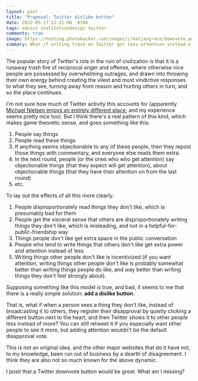 ```yaml
---
layout: post
title: "Proposal: Twitter dislike button"
date: 2022-05-17 12:21:00 -0700
tags: advice institutiondesign twitter
comments: true
image: https://hosting.photobucket.com/images/i/katjasgrace/downvote.png
summary: What if writing trash on Twitter got less attention instead of more attention?
---
```

The popular story of Twitter's role in the ruin of civilization is that it is a runaway trash fire of reciprocal anger and offense, where otherwise nice people are possessed by overwhelming outrages, and drawn into throwing their own energy behind creating the vilest and most vindictive responses to what they see, turning away from reason and hurting others in turn, and so the place continues.<!--ex-->

I'm not sure how much of Twitter activity this accounts for (apparently [Michael Nielsen enjoys an entirely different place](https://twitter.com/michael_nielsen/status/975884635535101952), and my experience seems pretty nice too). But I think there's a real pattern of this kind, which makes game theoretic sense, and goes something like this:

1. People say things
2. People read these things
3. If anything seems objectionable to any of these people, then they repost those things with commentary, and everyone else reads them extra.
4. In the next round, people (or the ones who who get attention) say objectionable things (that they expect will get attention), about objectionable things (that they have their attention on from the last round)
5. etc.

To lay out the effects of all this more clearly:
1. People disproportionately read things they don't like, which is presumably bad for them
2. People get the visceral sense that others are disproportionately writing things they don't like, which is misleading, and not in a helpful-for-public-friendship way
3. Things people don't like get extra space in the public conversation
4. People who tend to write things that others don't like get extra power and attention instead of less
5. Writing things other people don't like is incentivized (if you want attention, writing things other people don't like is probably somewhat better than writing things people do like, and way better than writing things they don't feel strongly about).

Supposing something like this model is true, and bad, it seems to me that there is a really simple solution: **add a dislike button.**

That is, what if when a person sees a thing they don't like, instead of broadcasting it to others, they register their disapproval by quietly clicking a different button next to the heart, and then Twitter shows it to other people less instead of more? You can still retweet it if you especially want other people to see it more, but adding attention wouldn't be the default disapproval vote.

This is not an original idea, and the other major websites that do it have not, to my knowledge, been run out of business by a dearth of disagreement. I think they are also not so much known for the above dynamic.

I posit that a Twitter downvote button would be great. What am I missing?
